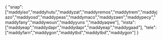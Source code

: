 {
  "snap":  ["maddyiso","maddyhutu","maddyzat","maddyremos","maddytrem","maddyjazo","maddyosd","maddypeas","maddymaco","maddyzaen","maddypecy","maddyfany","maddywoun","maddyyuns ","maddyaqwe"],
  "insta": ["maddyeap","maddydapr","maddydapr","maddyeap","maddygaad"],
  "tele":  ["maddyfarn","maddygon","maddytbd","maddytbd","maddygon"]
}
